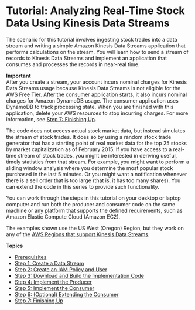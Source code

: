 # Tutorial: Analyzing Real\-Time Stock Data Using Kinesis Data Streams<a name="learning-kinesis-module-one"></a>

The scenario for this tutorial involves ingesting stock trades into a data stream and writing a simple Amazon Kinesis Data Streams application that performs calculations on the stream\. You will learn how to send a stream of records to Kinesis Data Streams and implement an application that consumes and processes the records in near\-real time\.

**Important**  
After you create a stream, your account incurs nominal charges for Kinesis Data Streams usage because Kinesis Data Streams is not eligible for the AWS Free Tier\. After the consumer application starts, it also incurs nominal charges for Amazon DynamoDB usage\. The consumer application uses DynamoDB to track processing state\. When you are finished with this application, delete your AWS resources to stop incurring charges\. For more information, see [Step 7: Finishing Up](learning-kinesis-module-one-finish.md)\.

The code does not access actual stock market data, but instead simulates the stream of stock trades\. It does so by using a random stock trade generator that has a starting point of real market data for the top 25 stocks by market capitalization as of February 2015\. If you have access to a real\-time stream of stock trades, you might be interested in deriving useful, timely statistics from that stream\. For example, you might want to perform a sliding window analysis where you determine the most popular stock purchased in the last 5 minutes\. Or you might want a notification whenever there is a sell order that is too large \(that is, it has too many shares\)\. You can extend the code in this series to provide such functionality\.

You can work through the steps in this tutorial on your desktop or laptop computer and run both the producer and consumer code on the same machine or any platform that supports the defined requirements, such as Amazon Elastic Compute Cloud \(Amazon EC2\)\.

The examples shown use the US West \(Oregon\) Region, but they work on any of the [AWS Regions that support Kinesis Data Streams](https://docs.aws.amazon.com/general/latest/gr/rande.html#ak_region)\.

**Topics**
+ [Prerequisites](learning-kinesis-module-one-begin.md)
+ [Step 1: Create a Data Stream](learning-kinesis-module-one-create-stream.md)
+ [Step 2: Create an IAM Policy and User](learning-kinesis-module-one-iam.md)
+ [Step 3: Download and Build the Implementation Code](learning-kinesis-module-one-download.md)
+ [Step 4: Implement the Producer](learning-kinesis-module-one-producer.md)
+ [Step 5: Implement the Consumer](learning-kinesis-module-one-consumer.md)
+ [Step 6: \(Optional\) Extending the Consumer](learning-kinesis-module-one-consumer-extension.md)
+ [Step 7: Finishing Up](learning-kinesis-module-one-finish.md)